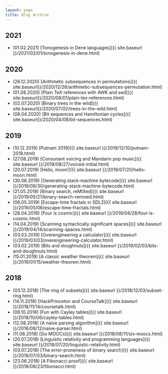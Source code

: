 ```yaml
---
layout: page
title: Blog Archive
---
```

## 2021
- (01.02.2021) [Tonogenesis in Dene languages]({{ site.baseurl }}/2021/02/01/tonogenesis-in-dene.html)

## 2020
- (26.12.2020) [Arithmetic subsequences in permutations]({{ site.baseurl}}/2020/12/26/arithmetic-subsequences-permutation.html)
- (01.08.2020) [Plain TeX references with AWK and sed]({{ site.baseurl}}/2020/08/01/plain-tex-references.html)
- (02.07.2020) [Binary trees in the wild]({{ site.baseurl}}/2020/07/02/trees-in-the-wild.html)
- (08.04.2020) [Bit sequences and Hamiltonian cycles]({{ site.baseurl}}/2020/04/08/bit-sequences.html)

## 2019
- (10.12.2019) [Putnam 2019]({{ site.baseurl }}/2019/12/10/putnam-2019.html)
- (27.08.2019) [Consonant voicing and Mandarin pop music]({{ site.baseurl }}/2019/08/27/voiced-initial.html)
- (20.07.2019) [Hello, moon!]({{ site.baseurl }}/2019/07/20/hello-moon.html)
- (30.06.2019) [Generating stack-machine bytecode]({{ site.baseurl }}/2019/06/30/generating-stack-machine-bytecode.html)
- (21.05.2019) [Binary search, reMIXed]({{ site.baseurl }}/2019/05/21/binary-search-remixed.html)
- (06.05.2019) [Escape-time fractals in SDL2]({{ site.baseurl }}/2019/05/06/escape-time-fractals.html)
- (28.04.2019) [Four is cosmic]({{ site.baseurl }}/2019/04/28/four-is-cosmic.html)
- (14.04.2019) [Scanning syntactically significant spaces]({{ site.baseurl }}/2019/04/14/scanning-spaces.html)
- (03.03.2019) [Overengineering a calculator]({{ site.baseurl }}/2019/03/03/overengineering-calculator.html)
- (03.02.2019) [Bits and doughnuts]({{ site.baseurl }}/2019/02/03/bits-and-doughnuts.html)
- (15.01.2019) [A classic weather theorem]({{ site.baseurl }}/2019/01/15/weather-theorem.html)

## 2018
- (03.12.2018) [The ring of subsets]({{ site.baseurl }}/2018/12/03/subset-ring.html)
- (14.11.2018) [HackPrinceton and CourseTalk]({{ site.baseurl }}/2018/11/14/coursetalk.html)
- (06.10.2018) [Fun with Cayley tables]({{ site.baseurl }}/2018/10/06/cayley-tables.html)
- (12.08.2018) [A naïve parsing algorithm]({{ site.baseurl }}/2018/08/12/naive-parser.html)
- (11.08.2018) [Six MOOCs]({{ site.baseurl }}/2018/08/11/six-moocs.html)
- (20.07.2018) [Linguistic relativity and programming languages]({{ site.baseurl }}/2018/07/20/linguistic-relativity.html)
- (03.07.2018) [The error-proneness of binary search]({{ site.baseurl }}/2018/07/03/binary-search.html)
- (23.06.2018) [A Fibonacci proof]({{ site.baseurl }}/2018/06/23/fibonacci.html)
